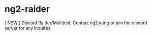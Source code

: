 # ng2-raider
[ NEW ]  Discord Raider/Multitool, Contact ng2.yung or join the discord server for any inquires.
